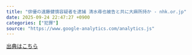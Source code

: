 ```yaml
---
title: "俳優の遠藤健慎容疑者を逮捕 清水尋也被告と共に大麻所持か - nhk.or.jp"
date: 2025-09-24 22:47:27 +0900
categories: ["犯罪"]
source: "https://www.google-analytics.com/analytics.js"
---
```


[出典はこちら](https://www.google-analytics.com/analytics.js)
